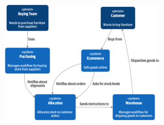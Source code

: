 
<img src="https://github.com/teaglebuilt/ProductAllocationSystem/blob/master/assets/UML.png" alt="diagram">